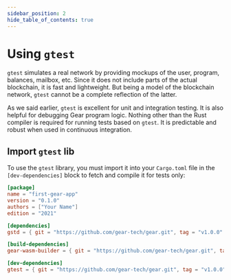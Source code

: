 ```yaml
---
sidebar_position: 2
hide_table_of_contents: true
---
```


# Using `gtest`

`gtest` simulates a real network by providing mockups of the user, program, balances, mailbox, etc. Since it does not include parts of the actual blockchain, it is fast and lightweight. But being a model of the blockchain network, `gtest` cannot be a complete reflection of the latter.

As we said earlier, `gtest` is excellent for unit and integration testing. It is also helpful for debugging Gear program logic. Nothing other than the Rust compiler is required for running tests based on `gtest`. It is predictable and robust when used in continuous integration.

## Import `gtest` lib

To use the `gtest` library, you must import it into your `Cargo.toml` file in the `[dev-dependencies]` block to fetch and compile it for tests only:

```toml title="Cargo.toml"
[package]
name = "first-gear-app"
version = "0.1.0"
authors = ["Your Name"]
edition = "2021"

[dependencies]
gstd = { git = "https://github.com/gear-tech/gear.git", tag = "v1.0.0" }

[build-dependencies]
gear-wasm-builder = { git = "https://github.com/gear-tech/gear.git", tag = "v1.0.0" }

[dev-dependencies]
gtest = { git = "https://github.com/gear-tech/gear.git", tag = "v1.0.0" }
```
